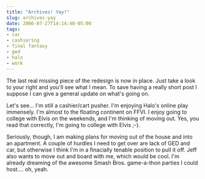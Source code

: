```yaml
---
title: "Archives! Yay!"
slug: archives-yay
date: 2006-07-27T14:14:48-05:00
tags:
- car
- cashiering
- final fantasy
- ged
- halo
- work
---
```

The last real missing piece of the redesign is now in place. Just take a look to your right and you'll see what I mean. To save having a really short post I suppose I can give a general update on what's going on.

Let's see... I'm still a cashier/cart pusher. I'm enjoying Halo's online play immensely. I'm almost to the floating continent on FFVI. I enjoy going to college with Elvis on the weekends, and I'm thinking of moving out. Yes, you read that correctly, I'm going to college with Elvis ;-).

Seriously, though, I am making plans for moving out of the house and into an apartment. A couple of hurdles I need to get over are lack of GED and car, but otherwise I think I'm in a finacially tenable position to pull it off. Jeff also wants to move out and board with me, which would be cool. I'm already dreaming of the awesome Smash Bros. game-a-thon parties I could host.... oh, yeah.
